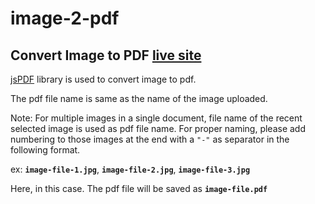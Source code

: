 # image-2-pdf

## Convert Image to PDF [live site](https://subrat-lima.github.io/image-2-pdf)

[jsPDF](https://github.com/MrRio/jsPDF) library is used to convert image to pdf.

The pdf file name is same as the name of the image uploaded.

Note: 
For multiple images in a single document, file name of the recent selected image is used as pdf file name. For proper naming, please add numbering to those images at the end with a `"-"`  as separator in the following format.

ex: **`image-file-1.jpg`**, **`image-file-2.jpg`**, **`image-file-3.jpg`**

Here, in this case. The pdf file will be saved as **`image-file.pdf`**
